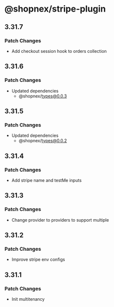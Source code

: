 # @shopnex/stripe-plugin

## 3.31.7

### Patch Changes

- Add checkout session hook to orders collection

## 3.31.6

### Patch Changes

- Updated dependencies
    - @shopnex/types@0.0.3

## 3.31.5

### Patch Changes

- Updated dependencies
    - @shopnex/types@0.0.2

## 3.31.4

### Patch Changes

- Add stripe name and testMe inputs

## 3.31.3

### Patch Changes

- Change provider to providers to support multiple

## 3.31.2

### Patch Changes

- Improve stripe env configs

## 3.31.1

### Patch Changes

- Init multitenancy
